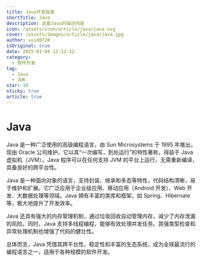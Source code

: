 ```yaml
---
title: Java开发指南
shortTitle: Java
description: 这是Java的描述内容
icon: /assets/icon/article/java/java.svg
cover: /assets/images/article/java/java.jpg
author: void0720
isOriginal: true
date: 2025-01-04 12:12:12
category:
  - 软件开发
tag:
  - Java
  - JDK
star: 10
sticky: true
article: true
---
```

# Java
Java 是一种广泛使用的高级编程语言，由 Sun Microsystems 于 1995 年推出，现由 Oracle 公司维护。它以其“一次编写，到处运行”的特性著称，得益于 Java 虚拟机（JVM），Java 程序可以在任何支持 JVM 的平台上运行，无需重新编译，具备良好的跨平台性。

Java 是一种面向对象的语言，支持封装、继承和多态等特性，代码结构清晰，易于维护和扩展。它广泛应用于企业级应用、移动应用（Android 开发）、Web 开发、大数据处理等领域。Java 拥有丰富的类库和框架，如 Spring、Hibernate 等，极大地提升了开发效率。

Java 还具有强大的内存管理机制，通过垃圾回收自动管理内存，减少了内存泄漏的风险。同时，Java 支持多线程编程，能够有效处理并发任务。其强类型检查和异常处理机制也增强了代码的健壮性。

总体而言，Java 凭借其跨平台性、稳定性和丰富的生态系统，成为全球最流行的编程语言之一，适用于各种规模的软件开发。